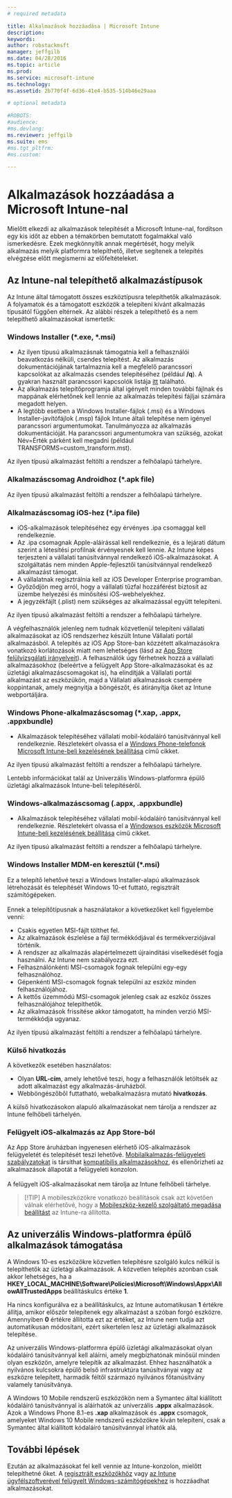 ```yaml
---
# required metadata

title: Alkalmazások hozzáadása | Microsoft Intune
description:
keywords:
author: robstackmsft
manager: jeffgilb
ms.date: 04/28/2016
ms.topic: article
ms.prod:
ms.service: microsoft-intune
ms.technology:
ms.assetid: 2b770f4f-6d36-41e4-b535-514b46e29aaa

# optional metadata

#ROBOTS:
#audience:
#ms.devlang:
ms.reviewer: jeffgilb
ms.suite: ems
#ms.tgt_pltfrm:
#ms.custom:

---
```


# Alkalmazások hozzáadása a Microsoft Intune-nal
Mielőtt elkezdi az alkalmazások telepítését a Microsoft Intune-nal, fordítson egy kis időt az ebben a témakörben bemutatott fogalmakkal való ismerkedésre. Ezek megkönnyítik annak megértését, hogy melyik alkalmazás melyik platformra telepíthető, illetve segítenek a telepítés elvégzése előtt megismerni az előfeltételeket.

## Az Intune-nal telepíthető alkalmazástípusok
Az Intune által támogatott összes eszköztípusra telepíthetők alkalmazások. A folyamatok és a támogatott eszközök a telepíteni kívánt alkalmazás típusától függően eltérnek. Az alábbi részek a telepíthető és a nem telepíthető alkalmazásokat ismertetik:


### **Windows Installer (&#42;.exe, &#42;.msi)**
- Az ilyen típusú alkalmazásnak támogatnia kell a felhasználói beavatkozás nélküli, csendes telepítést. Az alkalmazás dokumentációjának tartalmaznia kell a megfelelő parancssori kapcsolókat az alkalmazás csendes telepítéséhez (például **/q**). A gyakran használt parancssori kapcsolók listája [itt](https://support.microsoft.com/en-us/kb/227091) található.
- Az alkalmazás telepítőprogramja által igényelt minden további fájlnak és mappának elérhetőnek kell lennie az alkalmazás telepítési fájljai számára megadott helyen.
- A legtöbb esetben a Windows Installer-fájlok (.msi) és a Windows Installer-javítófájlok (.msp) fájlok Intune általi telepítése nem igényel parancssori argumentumokat. Tanulmányozza az alkalmazás dokumentációját. Ha parancssori argumentumokra van szükség, azokat Név=Érték párként kell megadni (például TRANSFORMS=custom_transform.mst).

Az ilyen típusú alkalmazást feltölti a rendszer a felhőalapú tárhelyre.
### **Alkalmazáscsomag Androidhoz (&#42;.apk file)**
Az ilyen típusú alkalmazást feltölti a rendszer a felhőalapú tárhelyre.
### **Alkalmazáscsomag iOS-hez (&#42;.ipa file)**
- iOS-alkalmazások telepítéséhez egy érvényes .ipa csomaggal kell rendelkeznie.
- Az .ipa csomagnak Apple-aláírással kell rendelkeznie, és a lejárati dátum szerint a létesítési profilnak érvényesnek kell lennie. Az Intune képes terjeszteni a vállalati tanúsítvánnyal rendelkező iOS-alkalmazásokat. A szolgáltatás nem minden Apple-fejlesztői tanúsítvánnyal rendelkező alkalmazást támogat.
- A vállalatnak regisztrálnia kell az iOS Developer Enterprise programban.
- Győződjön meg arról, hogy a vállalati tűzfal hozzáférést biztosít az üzembe helyezési és minősítési iOS-webhelyekhez.
- A jegyzékfájlt (.plist) nem szükséges az alkalmazással együtt telepíteni.

Az ilyen típusú alkalmazást feltölti a rendszer a felhőalapú tárhelyre.

A végfelhasználók jelenleg nem tudnak közvetlenül telepíteni vállalati alkalmazásokat az iOS rendszerhez készült Intune Vállalati portál alkalmazásból. A telepítés az iOS App Store-ban közzétett alkalmazásokra vonatkozó korlátozások miatt nem lehetséges (lásd az [App Store felülvizsgálati irányelveit](https://developer.apple.com/app-store/review/guidelines/)). A felhasználók úgy férhetnek hozzá a vállalati alkalmazásokhoz (beleértve a felügyelt App Store-alkalmazásokat és az üzletági alkalmazáscsomagokat is), ha elindítják a Vállalati portál alkalmazást az eszközükön, majd a Vállalati alkalmazások csempére koppintanak, amely megnyitja a böngészőt, és átirányítja őket az Intune webportáljára.

### **Windows Phone-alkalmazáscsomag (&#42;.xap, .appx, .appxbundle)**
- Alkalmazások telepítéséhez vállalati mobil-kódaláíró tanúsítvánnyal kell rendelkeznie. Részletekért olvassa el a [Windows Phone-telefonok Microsoft Intune-beli kezelésének beállítása](set-up-windows-phone-management-with-microsoft-intune.md) című cikket.

Az ilyen típusú alkalmazást feltölti a rendszer a felhőalapú tárhelyre.

Lentebb információkat talál az Univerzális Windows-platformra épülő üzletági alkalmazások Intune-beli telepítéséről.

### **Windows-alkalmazáscsomag (.appx, .appxbundle)**
- Alkalmazások telepítéséhez vállalati mobil-kódaláíró tanúsítvánnyal kell rendelkeznie. Részletekért olvassa el a [Windowsos eszközök Microsoft Intune-beli kezelésének beállítása](set-up-windows-device-management-with-microsoft-intune.md) című cikket.

Az ilyen típusú alkalmazást feltölti a rendszer a felhőalapú tárhelyre.
### **Windows Installer MDM-en keresztül (&#42;.msi)**
Ez a telepítő lehetővé teszi a Windows Installer-alapú alkalmazások létrehozását és telepítését Windows 10-et futtató, regisztrált számítógépeken.<br /><br />Ennek a telepítőtípusnak a használatakor a következőket kell figyelembe venni:
- Csakis egyetlen MSI-fájlt tölthet fel.
- Az alkalmazások észlelése a fájl termékkódjával és termékverziójával történik.
- A rendszer az alkalmazás alapértelmezett újraindítási viselkedését fogja használni. Az Intune nem szabályozza ezt.
- Felhasználónkénti MSI-csomagok fognak települni egy-egy felhasználóhoz.
- Gépenkénti MSI-csomagok fognak települni az eszköz minden felhasználójához.
- A kettős üzemmódú MSI-csomagok jelenleg csak az eszköz összes felhasználójához telepíthetők.
- Az alkalmazások frissítése akkor támogatott, ha minden verzió MSI-termékkódja ugyanaz.

Az ilyen típusú alkalmazást feltölti a rendszer a felhőalapú tárhelyre.
### **Külső hivatkozás**
A következők esetében használatos:
- Olyan **URL-cím**, amely lehetővé teszi, hogy a felhasználók letöltsék az adott alkalmazást egy alkalmazás-áruházból.
- Webböngészőből futtatható, webalkalmazásra mutató **hivatkozás**.

A külső hivatkozásokon alapuló alkalmazásokat nem tárolja a rendszer az Intune felhőbeli tárhelyén.
### **Felügyelt iOS-alkalmazás az App Store-ból**
Az App Store áruházban ingyenesen elérhető iOS-alkalmazások felügyeletét és telepítését teszi lehetővé. [Mobilalkalmazás-felügyeleti szabályzatokat](configure-and-deploy-mobile-application-management-policies-in-the-microsoft-intune-console.md) is társíthat [kompatibilis alkalmazásokhoz](https://www.microsoft.com/en-us/server-cloud/products/microsoft-intune/partners.aspx), és ellenőrizheti az alkalmazások állapotát a felügyeleti konzolon.<br /><br />A felügyelt iOS-alkalmazásokat nem tárolja az Intune felhőbeli tárhelye.
> [!TIP] A mobileszközökre vonatkozó beállítások csak azt követően válnak elérhetővé, hogy a [Mobileszköz-kezelő szolgáltató megadása beállítást](get-ready-to-enroll-devices-in-microsoft-intune.md) az Intune-ra állította.

## Az univerzális Windows-platformra épülő alkalmazások támogatása
A Windows 10-es eszközökre közvetlen telepítésre szolgáló kulcs nélkül is telepíthetők az üzletági alkalmazások. A közvetlen telepítés azonban csak akkor lehetséges, ha a **HKEY_LOCAL_MACHINE\Software\Policies\Microsoft\Windows\Appx\AllowAllTrustedApps** beállításkulcs értéke **1**.

Ha nincs konfigurálva ez a beállításkulcs, az Intune automatikusan **1** értékre állítja, amikor először telepítenek egy alkalmazást a szóban forgó eszközre. Amennyiben **0** értékre állította ezt az értéket, az Intune nem tudja azt automatikusan módosítani, ezért sikertelen lesz az üzletági alkalmazások telepítése.

Az univerzális Windows-platformra épülő üzletági alkalmazásokat olyan kódaláíró tanúsítvánnyal kell aláírni, amely megbízhatónak minősül minden olyan eszközön, amelyre telepítik az alkalmazást. Ehhez használhatók a nyilvános kulcsokra épülő belső infrastruktúra tanúsítványai vagy az eszközre telepített, harmadik féltől származó nyilvános főtanúsítvány valamely tanúsítványa.

A Windows 10 Mobile rendszerű eszközökön nem a Symantec által kiállított kódaláíró tanúsítvánnyal is aláírhatók az univerzális **.appx** alkalmazások. Azok a Windows Phone 8.1-es **.xap** alkalmazások és **.appx** csomagok, amelyeket Windows 10 Mobile rendszerű eszközökre kíván telepíteni, csak a Symantec által kiállított kódaláíró tanúsítvánnyal írhatók alá.

## További lépések 

Ezután az alkalmazásokat fel kell vennie az Intune-konzolon, mielőtt telepíthetné őket. A [regisztrált eszközökhöz](add-apps-for-mobile-devices-in-microsoft-intune.md) vagy [az Intune ügyfélszoftverével felügyelt Windows-számítógépekhez](add-apps-for-windows-pcs-in-microsoft-intune.md) is hozzáadhat alkalmazásokat.

<!--HONumber=Jun16_HO1-->


